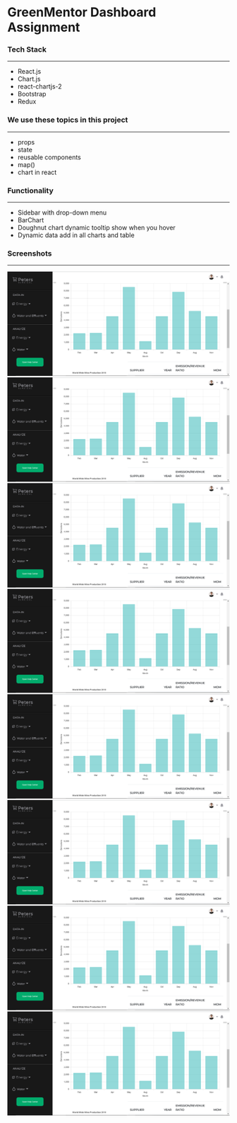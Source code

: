 <h1>GreenMentor Dashboard Assignment</h1>

<h3>Tech Stack</h3>
<hr/>
<ul>
  <li>React.js</li>
  <li>Chart.js</li>
  <li>react-chartjs-2</li>
  <li>Bootstrap</li>
  <li>Redux</li>
</ul>
<h3>We use these topics in this project</h3>
<hr/>
<ul>
  <li>props</li>
  <li>state</li>
  <li>reusable components</li>
  <li>map()</li>
  <li>chart in react</li>
</ul>
<h3>Functionality</h3>
<hr/>
<ul>
  <li>Sidebar with drop-down menu</li>
  <li>BarChart </li>
  <li>Doughnut chart dynamic tooltip show when you hover</li>
  <li> Dynamic data add in all charts and table</li>
</ul>
<h3>Screenshots</h3>
<hr/>
<div>
  <img src="https://github.com/AariF-ShazZ/GreenMentorRepo/blob/main/Screenshot%20(280).png" alt="Error in the Image!"/>
  <img src="https://github.com/AariF-ShazZ/GreenMentorRepo/blob/main/Screenshot%20(280).png" alt="Error in the Image!"/>
  <img src="https://github.com/AariF-ShazZ/GreenMentorRepo/blob/main/Screenshot%20(280).png" alt="Error in the Image!"/>
  <img src="https://github.com/AariF-ShazZ/GreenMentorRepo/blob/main/Screenshot%20(280).png" alt="Error in the Image!"/>
  <img src="https://github.com/AariF-ShazZ/GreenMentorRepo/blob/main/Screenshot%20(280).png" alt="Error in the Image!"/>
  <img src="https://github.com/AariF-ShazZ/GreenMentorRepo/blob/main/Screenshot%20(280).png" alt="Error in the Image!"/>
  <img src="https://github.com/AariF-ShazZ/GreenMentorRepo/blob/main/Screenshot%20(280).png" alt="Error in the Image!"/>
  <img src="https://github.com/AariF-ShazZ/GreenMentorRepo/blob/main/Screenshot%20(280).png" alt="Error in the Image!"/>
<!--   ![GitHub Logo](https://raw.githubusercontent.com/AariF-ShazZ/GreenMentorRepo/main/Screenshot%20(279).pnga) -->

</div>
